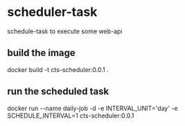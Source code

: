 # scheduler-task
schedule-task to execute some web-api

## build the image
docker build -t cts-scheduler:0.0.1 .

## run the scheduled task
docker run --name daily-job -d -e INTERVAL_UNIT='day' -e SCHEDULE_INTERVAL=1 cts-scheduler:0.0.1
